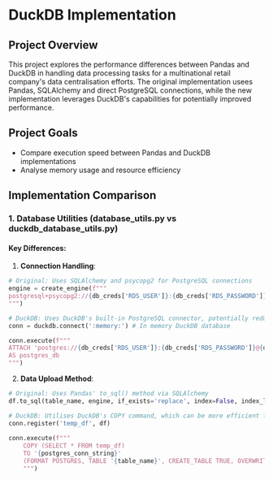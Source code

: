 # DuckDB Implementation 

## Project Overview 
This project explores the performance differences between Pandas and DuckDB in handling data processing tasks for a multinational retail company's data centralisation efforts. The original implementation usees Pandas, SQLAlchemy and direct PostgreSQL connections, while the new implementation leverages DuckDB's capabilities for potentially improved performance. 

## Project Goals 
- Compare execution speed between Pandas and DuckDB implementations 
- Analyse memory usage and resource efficiency

## Implementation Comparison

### 1. Database Utilities (database_utils.py vs duckdb_database_utils.py)

#### Key Differences:
1. **Connection Handling**:
```python
# Original: Uses SQLAlchemy and psycopg2 for PostgreSQL connections
engine = create_engine(f"""
postgresql+psycopg2://{db_creds['RDS_USER']}:{db_creds['RDS_PASSWORD']}@{db_creds['RDS_HOST']}:{db_creds['RDS_PORT']}/{db_creds['RDS_DATABASE']}
""")

# DuckDB: Uses DuckDB's built-in PostgreSQL connector, potentially reducing overhead
conn = duckdb.connect(':memory:') # In memory DuckDB database

conn.execute(f"""
ATTACH 'postgres://{db_creds['RDS_USER']}:{db_creds['RDS_PASSWORD']}@{db_creds['RDS_HOST']}:{db_creds['RDS_PORT']}/{db_creds['RDS_DATABASE']}' 
AS postgres_db
""")
```
2. **Data Upload Method**:
```python
# Original: Uses Pandas' to_sql() method via SQLAlchemy
df.to_sql(table_name, engine, if_exists='replace', index=False, index_label='index')

# DuckDB: Utilises DuckDB's COPY command, which can be more efficient for large datasets
conn.register('temp_df', df)
        
conn.execute(f"""
    COPY (SELECT * FROM temp_df) 
    TO '{postgres_conn_string}' 
    (FORMAT POSTGRES, TABLE '{table_name}', CREATE_TABLE TRUE, OVERWRITE_OR_IGNORE TRUE)
    """)
```